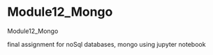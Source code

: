 # Module12_Mongo
Module12_Mongo


final assignment for noSql databases, mongo using jupyter notebook
